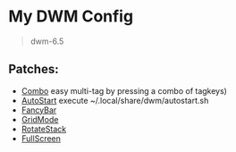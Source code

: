 # My DWM Config
> dwm-6.5

## Patches:
  - [Combo](https://dwm.suckless.org/patches/combo/dwm-combo-6.1.diff) easy multi-tag by pressing a combo of tagkeys)
  - [AutoStart](https://dwm.suckless.org/patches/autostart/dwm-autostart-20210120-cb3f58a.diff) execute ~/.local/share/dwm/autostart.sh 
  - [FancyBar](https://dwm.suckless.org/patches/fancybar/dwm-fancybar-20220527-d3f93c7.diff)
  - [GridMode](https://dwm.suckless.org/patches/gridmode/dwm-gridmode-20170909-ceac8c9.diff)
  - [RotateStack](https://dwm.suckless.org/patches/rotatestack/dwm-rotatestack-20161021-ab9571b.diff)
  - [FullScreen](https://dwm.suckless.org/patches/fullscreen/dwm-fullscreen-6.2.diff)

